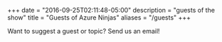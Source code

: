 +++
date = "2016-09-25T02:11:48-05:00"
description = "guests of the show"
title = "Guests of Azure Ninjas"
aliases = "/guests"
+++

Want to suggest a guest or topic? Send us an email!
